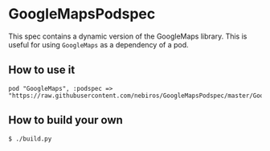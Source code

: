 # GoogleMapsPodspec

This spec contains a dynamic version of the GoogleMaps library. This is
useful for using `GoogleMaps` as a dependency of a pod.

How to use it
-------------

```
pod "GoogleMaps", :podspec => "https://raw.githubusercontent.com/nebiros/GoogleMapsPodspec/master/GoogleMapsDynamicLibrary.podspec"
```

How to build your own
---------------------

```sh
$ ./build.py
```
